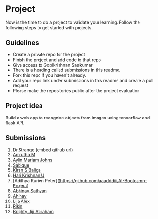 # Project
Now is the time to do a project to validate your learning. Follow the following steps to get started with projects.

## Guidelines
- Create a private repo for the project 
- Finish the project and add code to that repo
- Give access to [Gopikrishnan Sasikumar](https://github.com/gopikrishnansasikumar)
- There is a heading called submissions in this readme. 
- Fork this repo if you haven't already.
- Add your repo link under submissions in this readme and create a pull request
- Please make the repositories public after the project evaluation

## Project idea
Build a web app to recognise objects from images using tensorflow and flask API.

## Submissions

1. Dr.Strange (embed github url)
2. [Amrutha M](https://github.com/amruthaaji05/cifar-10_classifier)
3. [Aylin Mariam Johns](https://github.com/Aylin-19-Johns/CIFAR-10_classifier)
4. [Sabique](https://github.com/mhdsbq/Object-Detector)
5. [Kiran S Baliga](https://github.com/kiransbaliga/Mask-or-Not)
6. [Hari Krishnan U](https://github.com/Harikrishnan6336/CIFAR-10__Image-Classifier)
7. [Adithya Kurien Peter]((https://github.com/aaadddiii/AI-Bootcamp-Project)
8. [Abhinav Sathyan](https://github.com/AbhinavSathyan/Practical_AI_Project)
9. [Ahinav](https://github.com/abhinav-TB/Object-detection-API)
10. [Lija Alex](https://github.com/LijaAlex12/Lija-AI-Final-Project)
11. [Rikin](https://github.com/dfx-rick/final_project_ship_or_truck.git)
12. [Brighty Jiji Abraham](https://github.com/BrightyJijiAbraham/CIFAR-10-_CLASSIFIER)
